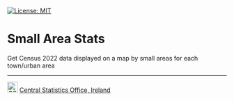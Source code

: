 [![License: MIT](https://img.shields.io/badge/License-MIT-yellow.svg)](https://opensource.org/licenses/MIT)

# Small Area Stats
Get Census 2022 data displayed on a map by small areas for each town/urban area

***
<img src="https://user-images.githubusercontent.com/5030226/60980383-47ccbf80-a32c-11e9-8572-3c234abcd9fb.png" Title="CSO" alt="CSO" width="24"> [Central Statistics Office, Ireland](https://www.cso.ie/)   

